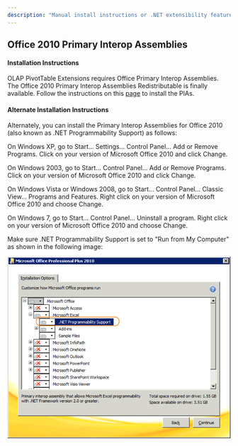 ```yaml
---
description: "Manual install instructions or .NET extensibility features in Office 2010"
---
```

## Office 2010 Primary Interop Assemblies

#### Installation Instructions

OLAP PivotTable Extensions requires Office Primary Interop Assemblies. The Office 2010 Primary Interop Assemblies Redistributable is finally available. Follow the instructions on this [page](http://www.microsoft.com/downloads/en/details.aspx?FamilyID=938fe8ad-583b-4bd7-a345-23250dc15855) to install the PIAs.





#### Alternate Installation Instructions

Alternately, you can install the Primary Interop Assemblies for Office 2010 (also known as .NET Programmability Support) as follows:

On Windows XP, go to Start... Settings... Control Panel... Add or Remove Programs. Click on your version of Microsoft Office 2010 and click Change.

On Windows 2003, go to Start... Control Panel... Add or Remove Programs. Click on your version of Microsoft Office 2010 and click Change.

On Windows Vista or Windows 2008, go to Start... Control Panel... Classic View... Programs and Features. Right click on your version of Microsoft Office 2010 and choose Change.

On Windows 7, go to Start... Control Panel... Uninstall a program. Right click on your version of Microsoft Office 2010 and choose Change.

Make sure .NET Programmability Support is set to "Run from My Computer" as shown in the following image:

![](Office%202010%20Primary%20Interop%20Assemblies_Office2010PIA.png)